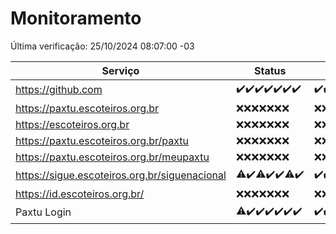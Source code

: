 # Monitoramento

Última verificação: 25/10/2024 08:07:00 -03

|Serviço|Status|Últimas 24h|
|---|---|---|
|https://github.com|<span title="2024-10-18: OK=23">✔️</span><span title="2024-10-19: OK=23">✔️</span><span title="2024-10-20: OK=23">✔️</span><span title="2024-10-21: OK=23">✔️</span><span title="2024-10-22: OK=23">✔️</span><span title="2024-10-23: OK=23">✔️</span><span title="2024-10-24: OK=10">✔️</span>|<span title="24/10/2024 08:07:00 -03 : 200">✔️</span><span title="24/10/2024 09:15:00 -03 : 200">✔️</span><span title="24/10/2024 10:17:00 -03 : 200">✔️</span><span title="24/10/2024 11:08:00 -03 : 200">✔️</span><span title="24/10/2024 12:08:00 -03 : 200">✔️</span><span title="24/10/2024 13:10:00 -03 : 200">✔️</span><span title="24/10/2024 14:07:00 -03 : 200">✔️</span><span title="24/10/2024 15:11:00 -03 : 200">✔️</span><span title="24/10/2024 16:06:00 -03 : 200">✔️</span><span title="24/10/2024 17:09:00 -03 : 200">✔️</span><span title="24/10/2024 18:07:00 -03 : 200">✔️</span><span title="24/10/2024 19:08:00 -03 : 200">✔️</span><span title="24/10/2024 20:08:00 -03 : 200">✔️</span><span title="24/10/2024 21:40:00 -03 : 200">✔️</span><span title="24/10/2024 23:12:00 -03 : 200">✔️</span><span title="25/10/2024 00:16:00 -03 : 200">✔️</span><span title="25/10/2024 01:11:00 -03 : 200">✔️</span><span title="25/10/2024 02:09:00 -03 : 200">✔️</span><span title="25/10/2024 03:12:00 -03 : 200">✔️</span><span title="25/10/2024 04:08:00 -03 : 200">✔️</span><span title="25/10/2024 05:11:00 -03 : 200">✔️</span><span title="25/10/2024 06:09:00 -03 : 200">✔️</span><span title="25/10/2024 07:09:00 -03 : 200">✔️</span><span title="25/10/2024 08:07:00 -03 : 200">✔️</span>|
|https://paxtu.escoteiros.org.br|<span title="2024-10-18: Falhas=23">❌</span><span title="2024-10-19: Falhas=23">❌</span><span title="2024-10-20: Falhas=23">❌</span><span title="2024-10-21: Falhas=23">❌</span><span title="2024-10-22: Falhas=23">❌</span><span title="2024-10-23: Falhas=23">❌</span><span title="2024-10-24: Falhas=10">❌</span>|<span title="24/10/2024 08:07:00 -03 : 403">❌</span><span title="24/10/2024 09:15:00 -03 : 403">❌</span><span title="24/10/2024 10:17:00 -03 : 403">❌</span><span title="24/10/2024 11:08:00 -03 : 403">❌</span><span title="24/10/2024 12:08:00 -03 : 403">❌</span><span title="24/10/2024 13:10:00 -03 : 403">❌</span><span title="24/10/2024 14:07:00 -03 : 403">❌</span><span title="24/10/2024 15:11:00 -03 : 403">❌</span><span title="24/10/2024 16:06:00 -03 : 403">❌</span><span title="24/10/2024 17:09:00 -03 : 403">❌</span><span title="24/10/2024 18:07:00 -03 : 403">❌</span><span title="24/10/2024 19:08:00 -03 : 403">❌</span><span title="24/10/2024 20:08:00 -03 : 403">❌</span><span title="24/10/2024 21:40:00 -03 : 403">❌</span><span title="24/10/2024 23:12:00 -03 : 403">❌</span><span title="25/10/2024 00:16:00 -03 : 403">❌</span><span title="25/10/2024 01:11:00 -03 : 403">❌</span><span title="25/10/2024 02:09:00 -03 : 403">❌</span><span title="25/10/2024 03:12:00 -03 : 403">❌</span><span title="25/10/2024 04:08:00 -03 : 403">❌</span><span title="25/10/2024 05:11:00 -03 : 403">❌</span><span title="25/10/2024 06:09:00 -03 : 403">❌</span><span title="25/10/2024 07:09:00 -03 : 403">❌</span><span title="25/10/2024 08:07:00 -03 : 403">❌</span>|
|https://escoteiros.org.br|<span title="2024-10-18: Falhas=23">❌</span><span title="2024-10-19: Falhas=23">❌</span><span title="2024-10-20: Falhas=23">❌</span><span title="2024-10-21: Falhas=23">❌</span><span title="2024-10-22: Falhas=23">❌</span><span title="2024-10-23: Falhas=23">❌</span><span title="2024-10-24: Falhas=10">❌</span>|<span title="24/10/2024 08:07:00 -03 : 403">❌</span><span title="24/10/2024 09:15:00 -03 : 403">❌</span><span title="24/10/2024 10:17:00 -03 : 403">❌</span><span title="24/10/2024 11:08:00 -03 : 403">❌</span><span title="24/10/2024 12:08:00 -03 : 403">❌</span><span title="24/10/2024 13:10:00 -03 : 403">❌</span><span title="24/10/2024 14:07:00 -03 : 403">❌</span><span title="24/10/2024 15:11:00 -03 : 403">❌</span><span title="24/10/2024 16:06:00 -03 : 403">❌</span><span title="24/10/2024 17:09:00 -03 : 403">❌</span><span title="24/10/2024 18:07:00 -03 : 403">❌</span><span title="24/10/2024 19:08:00 -03 : 403">❌</span><span title="24/10/2024 20:08:00 -03 : 403">❌</span><span title="24/10/2024 21:40:00 -03 : 403">❌</span><span title="24/10/2024 23:12:00 -03 : 403">❌</span><span title="25/10/2024 00:16:00 -03 : 403">❌</span><span title="25/10/2024 01:11:00 -03 : 403">❌</span><span title="25/10/2024 02:09:00 -03 : 403">❌</span><span title="25/10/2024 03:12:00 -03 : 403">❌</span><span title="25/10/2024 04:08:00 -03 : 403">❌</span><span title="25/10/2024 05:11:00 -03 : 403">❌</span><span title="25/10/2024 06:09:00 -03 : 403">❌</span><span title="25/10/2024 07:09:00 -03 : 403">❌</span><span title="25/10/2024 08:07:00 -03 : 403">❌</span>|
|https://paxtu.escoteiros.org.br/paxtu|<span title="2024-10-18: Falhas=23">❌</span><span title="2024-10-19: Falhas=23">❌</span><span title="2024-10-20: Falhas=23">❌</span><span title="2024-10-21: Falhas=23">❌</span><span title="2024-10-22: Falhas=23">❌</span><span title="2024-10-23: Falhas=23">❌</span><span title="2024-10-24: Falhas=10">❌</span>|<span title="24/10/2024 08:07:00 -03 : 403">❌</span><span title="24/10/2024 09:15:00 -03 : 403">❌</span><span title="24/10/2024 10:17:00 -03 : 403">❌</span><span title="24/10/2024 11:08:00 -03 : 403">❌</span><span title="24/10/2024 12:08:00 -03 : 403">❌</span><span title="24/10/2024 13:10:00 -03 : 403">❌</span><span title="24/10/2024 14:07:00 -03 : 403">❌</span><span title="24/10/2024 15:11:00 -03 : 403">❌</span><span title="24/10/2024 16:06:00 -03 : 403">❌</span><span title="24/10/2024 17:09:00 -03 : 403">❌</span><span title="24/10/2024 18:07:00 -03 : 403">❌</span><span title="24/10/2024 19:08:00 -03 : 403">❌</span><span title="24/10/2024 20:08:00 -03 : 403">❌</span><span title="24/10/2024 21:40:00 -03 : 403">❌</span><span title="24/10/2024 23:12:00 -03 : 403">❌</span><span title="25/10/2024 00:16:00 -03 : 403">❌</span><span title="25/10/2024 01:11:00 -03 : 403">❌</span><span title="25/10/2024 02:09:00 -03 : 403">❌</span><span title="25/10/2024 03:12:00 -03 : 403">❌</span><span title="25/10/2024 04:08:00 -03 : 403">❌</span><span title="25/10/2024 05:11:00 -03 : 403">❌</span><span title="25/10/2024 06:09:00 -03 : 403">❌</span><span title="25/10/2024 07:09:00 -03 : 403">❌</span><span title="25/10/2024 08:07:00 -03 : 403">❌</span>|
|https://paxtu.escoteiros.org.br/meupaxtu|<span title="2024-10-18: Falhas=23">❌</span><span title="2024-10-19: Falhas=23">❌</span><span title="2024-10-20: Falhas=23">❌</span><span title="2024-10-21: Falhas=23">❌</span><span title="2024-10-22: Falhas=23">❌</span><span title="2024-10-23: Falhas=23">❌</span><span title="2024-10-24: Falhas=10">❌</span>|<span title="24/10/2024 08:07:00 -03 : 403">❌</span><span title="24/10/2024 09:15:00 -03 : 403">❌</span><span title="24/10/2024 10:17:00 -03 : 403">❌</span><span title="24/10/2024 11:08:00 -03 : 403">❌</span><span title="24/10/2024 12:08:00 -03 : 403">❌</span><span title="24/10/2024 13:10:00 -03 : 403">❌</span><span title="24/10/2024 14:07:00 -03 : 403">❌</span><span title="24/10/2024 15:11:00 -03 : 403">❌</span><span title="24/10/2024 16:06:00 -03 : 403">❌</span><span title="24/10/2024 17:09:00 -03 : 403">❌</span><span title="24/10/2024 18:07:00 -03 : 403">❌</span><span title="24/10/2024 19:08:00 -03 : 403">❌</span><span title="24/10/2024 20:08:00 -03 : 403">❌</span><span title="24/10/2024 21:40:00 -03 : 403">❌</span><span title="24/10/2024 23:12:00 -03 : 403">❌</span><span title="25/10/2024 00:16:00 -03 : 403">❌</span><span title="25/10/2024 01:11:00 -03 : 403">❌</span><span title="25/10/2024 02:09:00 -03 : 403">❌</span><span title="25/10/2024 03:12:00 -03 : 403">❌</span><span title="25/10/2024 04:08:00 -03 : 403">❌</span><span title="25/10/2024 05:11:00 -03 : 403">❌</span><span title="25/10/2024 06:09:00 -03 : 403">❌</span><span title="25/10/2024 07:09:00 -03 : 403">❌</span><span title="25/10/2024 08:07:00 -03 : 403">❌</span>|
|https://sigue.escoteiros.org.br/siguenacional|<span title="2024-10-18: OK=18, Falhas=5">⚠️</span><span title="2024-10-19: OK=23">✔️</span><span title="2024-10-20: OK=22, Falhas=1">⚠️</span><span title="2024-10-21: OK=23">✔️</span><span title="2024-10-22: OK=23">✔️</span><span title="2024-10-23: OK=22, Falhas=1">⚠️</span><span title="2024-10-24: OK=10">✔️</span>|<span title="24/10/2024 08:07:00 -03 : 200">✔️</span><span title="24/10/2024 09:15:00 -03 : 200">✔️</span><span title="24/10/2024 10:17:00 -03 : 200">✔️</span><span title="24/10/2024 11:08:00 -03 : 200">✔️</span><span title="24/10/2024 12:08:00 -03 : 200">✔️</span><span title="24/10/2024 13:10:00 -03 : 200">✔️</span><span title="24/10/2024 14:07:00 -03 : 200">✔️</span><span title="24/10/2024 15:11:00 -03 : 200">✔️</span><span title="24/10/2024 16:06:00 -03 : 200">✔️</span><span title="24/10/2024 17:09:00 -03 : 200">✔️</span><span title="24/10/2024 18:07:00 -03 : 200">✔️</span><span title="24/10/2024 19:08:00 -03 : 200">✔️</span><span title="24/10/2024 20:08:00 -03 : 200">✔️</span><span title="24/10/2024 21:40:00 -03 : 200">✔️</span><span title="24/10/2024 23:12:00 -03 : 200">✔️</span><span title="25/10/2024 00:16:00 -03 : 200">✔️</span><span title="25/10/2024 01:11:00 -03 : 200">✔️</span><span title="25/10/2024 02:09:00 -03 : 200">✔️</span><span title="25/10/2024 03:12:00 -03 : 200">✔️</span><span title="25/10/2024 04:08:00 -03 : 200">✔️</span><span title="25/10/2024 05:11:00 -03 : 200">✔️</span><span title="25/10/2024 06:09:00 -03 : 200">✔️</span><span title="25/10/2024 07:09:00 -03 : 200">✔️</span><span title="25/10/2024 08:07:00 -03 : 200">✔️</span>|
|https://id.escoteiros.org.br/|<span title="2024-10-18: Falhas=23">❌</span><span title="2024-10-19: Falhas=23">❌</span><span title="2024-10-20: Falhas=23">❌</span><span title="2024-10-21: Falhas=23">❌</span><span title="2024-10-22: Falhas=23">❌</span><span title="2024-10-23: Falhas=23">❌</span><span title="2024-10-24: Falhas=10">❌</span>|<span title="24/10/2024 08:07:00 -03 : 403">❌</span><span title="24/10/2024 09:15:00 -03 : 403">❌</span><span title="24/10/2024 10:17:00 -03 : 403">❌</span><span title="24/10/2024 11:08:00 -03 : 403">❌</span><span title="24/10/2024 12:08:00 -03 : 403">❌</span><span title="24/10/2024 13:10:00 -03 : 403">❌</span><span title="24/10/2024 14:07:00 -03 : 403">❌</span><span title="24/10/2024 15:11:00 -03 : 403">❌</span><span title="24/10/2024 16:06:00 -03 : 403">❌</span><span title="24/10/2024 17:09:00 -03 : 403">❌</span><span title="24/10/2024 18:07:00 -03 : 403">❌</span><span title="24/10/2024 19:08:00 -03 : 403">❌</span><span title="24/10/2024 20:08:00 -03 : 403">❌</span><span title="24/10/2024 21:40:00 -03 : 403">❌</span><span title="24/10/2024 23:12:00 -03 : 403">❌</span><span title="25/10/2024 00:16:00 -03 : 403">❌</span><span title="25/10/2024 01:11:00 -03 : 403">❌</span><span title="25/10/2024 02:09:00 -03 : 403">❌</span><span title="25/10/2024 03:12:00 -03 : 403">❌</span><span title="25/10/2024 04:08:00 -03 : 403">❌</span><span title="25/10/2024 05:11:00 -03 : 403">❌</span><span title="25/10/2024 06:09:00 -03 : 403">❌</span><span title="25/10/2024 07:09:00 -03 : 403">❌</span><span title="25/10/2024 08:07:00 -03 : 403">❌</span>|
|Paxtu Login|<span title="2024-10-18: OK=21, Falhas=2">⚠️</span><span title="2024-10-19: OK=23">✔️</span><span title="2024-10-20: OK=23">✔️</span><span title="2024-10-21: OK=23">✔️</span><span title="2024-10-22: OK=23">✔️</span><span title="2024-10-23: OK=23">✔️</span><span title="2024-10-24: OK=10">✔️</span>|<span title="24/10/2024 08:07:00 -03 : 200">✔️</span><span title="24/10/2024 09:15:00 -03 : 200">✔️</span><span title="24/10/2024 10:17:00 -03 : 200">✔️</span><span title="24/10/2024 11:08:00 -03 : 200">✔️</span><span title="24/10/2024 12:08:00 -03 : 200">✔️</span><span title="24/10/2024 13:10:00 -03 : 200">✔️</span><span title="24/10/2024 14:07:00 -03 : 200">✔️</span><span title="24/10/2024 15:11:00 -03 : 200">✔️</span><span title="24/10/2024 16:06:00 -03 : 200">✔️</span><span title="24/10/2024 17:09:00 -03 : 200">✔️</span><span title="24/10/2024 18:07:00 -03 : 200">✔️</span><span title="24/10/2024 19:08:00 -03 : 200">✔️</span><span title="24/10/2024 20:08:00 -03 : 200">✔️</span><span title="24/10/2024 21:40:00 -03 : 200">✔️</span><span title="24/10/2024 23:12:00 -03 : 200">✔️</span><span title="25/10/2024 00:16:00 -03 : 200">✔️</span><span title="25/10/2024 01:11:00 -03 : 200">✔️</span><span title="25/10/2024 02:09:00 -03 : 200">✔️</span><span title="25/10/2024 03:12:00 -03 : 200">✔️</span><span title="25/10/2024 04:08:00 -03 : 200">✔️</span><span title="25/10/2024 05:11:00 -03 : 200">✔️</span><span title="25/10/2024 06:09:00 -03 : 200">✔️</span><span title="25/10/2024 07:09:00 -03 : 200">✔️</span><span title="25/10/2024 08:07:00 -03 : 200">✔️</span>|
